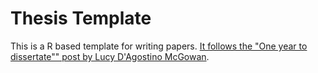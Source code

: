 # Thesis Template
This is a R based template for writing papers. [It follows the "One year to dissertate"" post by Lucy D'Agostino McGowan](https://livefreeordichotomize.com/2018/09/14/one-year-to-dissertate/).
